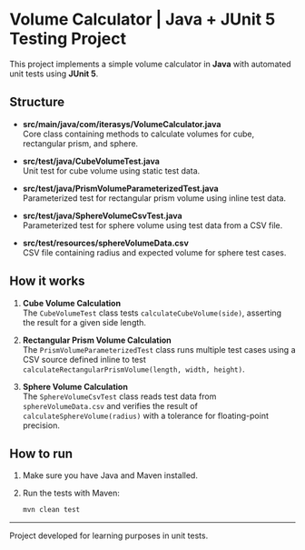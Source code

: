 # Volume Calculator | Java + JUnit 5 Testing Project

This project implements a simple volume calculator in **Java** with automated unit tests using **JUnit 5**.

## Structure

- **src/main/java/com/iterasys/VolumeCalculator.java**  
  Core class containing methods to calculate volumes for cube, rectangular prism, and sphere.

- **src/test/java/CubeVolumeTest.java**  
  Unit test for cube volume using static test data.

- **src/test/java/PrismVolumeParameterizedTest.java**  
  Parameterized test for rectangular prism volume using inline test data.

- **src/test/java/SphereVolumeCsvTest.java**  
  Parameterized test for sphere volume using test data from a CSV file.

- **src/test/resources/sphereVolumeData.csv**  
  CSV file containing radius and expected volume for sphere test cases.

## How it works

1. **Cube Volume Calculation**  
   The `CubeVolumeTest` class tests `calculateCubeVolume(side)`, asserting the result for a given side length.

2. **Rectangular Prism Volume Calculation**  
   The `PrismVolumeParameterizedTest` class runs multiple test cases using a CSV source defined inline to test `calculateRectangularPrismVolume(length, width, height)`.

3. **Sphere Volume Calculation**  
   The `SphereVolumeCsvTest` class reads test data from `sphereVolumeData.csv` and verifies the result of `calculateSphereVolume(radius)` with a tolerance for floating-point precision.

## How to run

1. Make sure you have Java and Maven installed.
2. Run the tests with Maven:

   ```bash
   mvn clean test


---

Project developed for learning purposes in unit tests. 